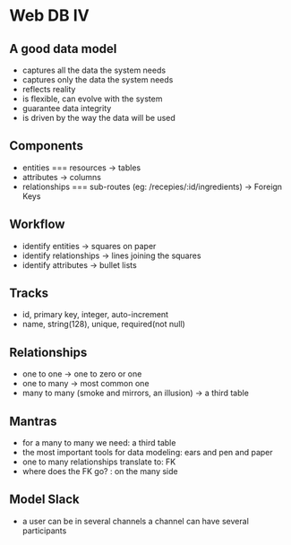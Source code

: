 # Web DB IV

## A good data model

- captures all the data the system needs
- captures only the data the system needs
- reflects reality
- is flexible, can evolve with the system
- guarantee data integrity
- is driven by the way the data will be used

## Components

- entities === resources -> tables
- attributes -> columns
- relationships === sub-routes (eg: /recepies/:id/ingredients) -> Foreign Keys

## Workflow

- identify entities -> squares on paper
- identify relationships -> lines joining the squares
- identify attributes -> bullet lists

## Tracks

- id, primary key, integer, auto-increment
- name, string(128), unique, required(not null)

## Relationships

- one to one -> one to zero or one
- one to many -> most common one
- many to many (smoke and mirrors, an illusion) -> a third table

## Mantras

- for a many to many we need: a third table
- the most important tools for data modeling: ears and pen and paper
- one to many relationships translate to: FK
- where does the FK go? : on the many side

## Model Slack

- a user can be in several channels a channel can have several participants
